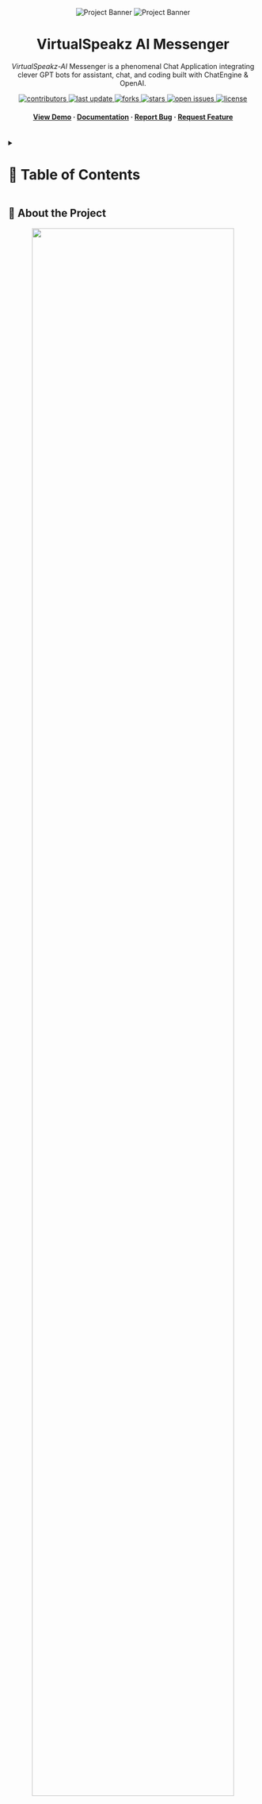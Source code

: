 <a name="readme-top"></a>
<div align="center">

  ![Project Banner](readme_assets/readme_banner.png#gh-dark-mode-only)
  ![Project Banner](readme_assets/readme_banner-light.png#gh-light-mode-only)

  <h1>VirtualSpeakz AI Messenger</h1>
  <p>
    <i>VirtualSpeakz-AI</i> Messenger is a phenomenal Chat Application integrating clever GPT bots for assistant, chat, and coding built with ChatEngine & OpenAI.
  </p>

<!-- Badges -->
<p>
  <a href="https://github.com/ladunjexa/VirtualSpeakz-AI-Messenger/graphs/contributors">
    <img src="https://img.shields.io/github/contributors/ladunjexa/VirtualSpeakz-AI-Messenger" alt="contributors" />
  </a>
  <a href="">
    <img src="https://img.shields.io/github/last-commit/ladunjexa/VirtualSpeakz-AI-Messenger" alt="last update" />
  </a>
  <a href="https://github.com/ladunjexa/VirtualSpeakz-AI-Messenger/network/members">
    <img src="https://img.shields.io/github/forks/ladunjexa/VirtualSpeakz-AI-Messenger" alt="forks" />
  </a>
  <a href="https://github.com/ladunjexa/VirtualSpeakz-AI-Messenger/stargazers">
    <img src="https://img.shields.io/github/stars/ladunjexa/VirtualSpeakz-AI-Messenger" alt="stars" />
  </a>
  <a href="https://github.com/ladunjexa/VirtualSpeakz-AI-Messenger/issues/">
    <img src="https://img.shields.io/github/issues/ladunjexa/VirtualSpeakz-AI-Messenger" alt="open issues" />
  </a>
  <a href="https://github.com/ladunjexa/VirtualSpeakz-AI-Messenger/blob/master/LICENSE">
    <img src="https://img.shields.io/github/license/ladunjexa/VirtualSpeakz-AI-Messenger.svg" alt="license" />
  </a>
</p>
   
 <h4>
    <a href="https://virtual-speakz-ai-messenger.vercel.app/">View Demo</a>
  <span> · </span>
    <a href="https://github.com/ladunjexa/VirtualSpeakz-AI-Messenger">Documentation</a>
  <span> · </span>
    <a href="https://github.com/ladunjexa/VirtualSpeakz-AI-Messenger/issues/">Report Bug</a>
  <span> · </span>
    <a href="https://github.com/ladunjexa/VirtualSpeakz-AI-Messenger/issues/">Request Feature</a>
  </h4>
</div>

<br />

<!-- Table of Contents -->
<details>

<summary>

# :notebook_with_decorative_cover: Table of Contents

</summary>

- [About the Project](#star2-about-the-project)
  * [Folder Structure](#bangbang-folder-structure)
  * [Environment Variables](#key-environment-variables)
  * [Tech Stack](#space_invader-tech-stack)
- [Getting Started](#toolbox-getting-started)
  * [Installation](#gear-installation)
  * [Run Locally](#running-run-locally)
- [Contributing](#wave-contributing)
- [License](#warning-license)
- [Contact](#handshake-contact)
- [Acknowledgements](#gem-acknowledgements)

</details>  

<!-- About the Project -->
## :star2: About the Project

<div align="center">
  <img src="readme_assets/vsai-mockup.png" height="auto" width="90%"/>
</div>

<br />

This repository houses a phenomenal AI Chat Application integrating clever OpenAI bots for assistant, chat and coding - built with @chatengine-io & @openai api. 🤖

<!-- Folder Structure -->
### :bangbang: Folder Structure

Here is the folder structure of _VirtualSpeakz-AI Messenger_.
```bash
VirtualSpeakz-AI-Messenger/
|- client/
  |- public/
  |- src/
    |- assets/
    |- components/
      |- chat/
        |- index.jsx
      |- header/
        |- index.jsx
      |- login/
        |- index.jsx
      |- messageForm/
        |- Ai.jsx
        |- AiAssist.jsx
        |- AiCode.jsx
        |- MessageFormUI.jsx
        |- StandardMessageForm.jsx
    |- state/
      |- api.js
    |- App.jsx
    |- index.scss
    |- main.jsx
    |- .env
    |- jsconfig.json
    |- .eslintrc.json
    |- vite.config.js
    |- package.json
|- server/
  |- routes/
    |- auth.js
    |- openai.js
  |- index.js
  |- .env
  |- package.json
```
<br />
<!-- ENV VARIABLES -->
### :key: Environment Variables

In order to use *VirtualSpeakz-AI* Messenger you have to add some environment variables to .env files,
*VirtualSpeakz-AI* uses OpenAI's API and Chat Engine API, so, you've to create openAI api key [here](https://openai.com/api) and a Chat Engine account [here](https://chatengine.io/), to run this webapp, meet with the conditions below.\

##### _client-side_ [client/.env] 
create `.env` file in `client/` directory & add the following environment variables:
```env
VITE_BASE_URL=<SERVER_URL>
VITE_PROJECT_ID=<CHAT_ENGINE_PROJECT_ID>
```

##### _server-side_ [server/.env]
create `.env` file in `server/` directory & add the following environment variables:
```env
PORT=<PORT>
OPENAI_API_KEY=<OPEN_AI_API_KEY>
CE_PROJECT_ID=<CHAT_ENGINE_PROJECT_ID>
CE_PRIVATE_KEY=<CHAT_ENGINE_PRIVATE_KEY>
CE_BOT_USER_NAME=<SYSTEM_AI_BOT_USER_NAME>
CE_BOT_USER_SECRET=<SYSTEM_AI_BOT_USER_SECRET>
```
<!-- User -->
### :scroll: Account Details

In order to use _VirtualSpeak-AI_ chat application you've to sign up and creating chats.
Use of AI chat will do so creating chat named `AI-{Chat/Code/Assist}`.
Details for account in which all chats exists:

```javascript
Username: Admin
Password: 123321
```

<!-- TechStack -->
### :space_invader: Tech Stack

[![My Skills](https://skillicons.dev/icons?i=vite,react,redux,sass,express)](https://skillicons.dev)

<p align="right">(<a href="#readme-top">back to top</a>)</p>

<!-- Getting Started -->
## :toolbox: Getting Started

<!-- Installation -->
### :gear: Installation

#### Step 1:
Download or clone this repo by using the link below:

```bash
 https://github.com/ladunjexa/VirtualSpeakz-AI-Messenger
```

#### Step 2:

_VirtualSpeakz-AI_ using NPM (Node Package Manager), therefore, make sure that Node.js is installed by execute the following command in console:

```bash
  node -v
```

#### Step 3:

At the main folder execute the following command in console to get the required dependencies:

```bash
  npm install
```

#### Step 4:

At the main folder execute the following command in console to creates a build directory with a production build of *VirtualSpeakz-AI*:

```bash
  npm run build
```

#### Step 5:

At the main folder execute the following command in console to run the server:

```bash
  npm run start
```

<!-- Run Locally -->
### :running: Run Locally

#### Step 1:

At the main folder execute the following command in console to get the required dependencies:

```bash
  npm install
```

#### Step 2:

At the main folder execute the following command in console to run the development server:

```bash
  npm run dev
```

<p align="right">(<a href="#readme-top">back to top</a>)</p>

<!-- Contributing -->
## :wave: Contributing

<a href="https://github.com/ladunjexa/VirtualSpeakz-AI-Messenger/graphs/contributors">
  <img src="https://contrib.rocks/image?repo=ladunjexa/VirtualSpeakz-AI-Messenger" />
</a>


Contributions are always welcome!

See [`contributing.md`](https://contributing.md/) for ways to get started.

Contributions are what make the open source community such an amazing place to learn, inspire, and create. Any contributions you make are **greatly appreciated**.

If you have a suggestion that would make this better, please fork the repo and create a pull request. You can also simply open an issue with the tag "enhancement".
Don't forget to give the project a star! Thanks again!

1. Fork the Project
2. Create your Feature Branch (`git checkout -b feature/AmazingFeature`)
3. Commit your Changes (`git commit -m 'Add some AmazingFeature'`)
4. Push to the Branch (`git push origin feature/AmazingFeature`)
5. Open a Pull Request

<p align="right">(<a href="#readme-top">back to top</a>)</p>

<!-- License -->
## :warning: License

Distributed under the MIT License. See [LICENSE.txt](https://github.com/ladunjexa/VirtualSpeakz-AI-Messenger/blob/main/LICENSE) for more information.

<p align="right">(<a href="#readme-top">back to top</a>)</p>

<!-- Contact -->
## :handshake: Contact

Liron Abutbul - [@lironabutbul6](https://twitter.com/lironabutbul6) - [@ladunjexa](https://t.me/ladunjexa)

Project Link: [https://github.com/ladunjexa/VirtualSpeakz-AI-Messenger](https://github.com/ladunjexa/VirtualSpeakz-AI-Messenger)

<p align="right">(<a href="#readme-top">back to top</a>)</p>

<!-- Acknowledgments -->
## :gem: Acknowledgements

This section used to mention useful resources and libraries that used in _VirtualSpeakz-AI_.

#### CLIENT

 - [Vite Dev](https://vitejs.dev/)
 - [React](https://reactjs.org/)
 - [Chat Engine Advanced](https://github.com/chatengine-io/react-chat-engine-advanced)
 - [React Router v6](https://reactrouter.com/en/main)
 - [React Dropzone](https://www.npmjs.com/package/react-dropzone)
 - [React Redux](https://react-redux.js.org/)
 - [Sass](https://sass-lang.com/)
 - [dotenv](https://www.npmjs.com/package/dotenv)

#### SERVER

 - [Axios](https://www.npmjs.com/package/axios)
 - [Body Parser](https://www.npmjs.com/package/body-parser)
 - [CORS](https://developer.mozilla.org/en-US/docs/Web/HTTP/CORS)
 - [dotenv](https://www.npmjs.com/package/dotenv)
 - [Express](https://expressjs.com/)
 - [Helmet](https://www.npmjs.com/package/helmet)
 - [Morgan](https://www.npmjs.com/package/morgan)
 - [OpenAI](https://openai.com/)

<p align="right">(<a href="#readme-top">back to top</a>)</p>
